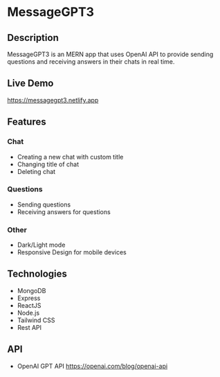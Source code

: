 # MessageGPT3

## Description

MessageGPT3 is an MERN app that uses OpenAI API to provide sending questions and receiving answers in their chats in real time.

## Live Demo

https://messagegpt3.netlify.app

## Features

### Chat

- Creating a new chat with custom title
- Changing title of chat
- Deleting chat


### Questions

- Sending questions
- Receiving answers for questions

### Other

- Dark/Light mode
- Responsive Design for mobile devices

## Technologies

- MongoDB
- Express
- ReactJS
- Node.js
- Tailwind CSS
- Rest API

## API

- OpenAI GPT API https://openai.com/blog/openai-api

